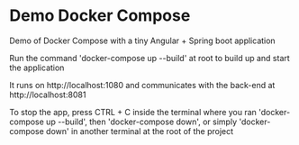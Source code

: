# Demo Docker Compose
Demo of Docker Compose with a tiny Angular + Spring boot application

Run the command 'docker-compose up --build' at root to build up and start the application

It runs on http://localhost:1080 and communicates with the back-end at http://localhost:8081

To stop the app, press CTRL + C inside the terminal where you ran 'docker-compose up --build', then 'docker-compose down',
or simply 'docker-compose down' in another terminal at the root of the project
